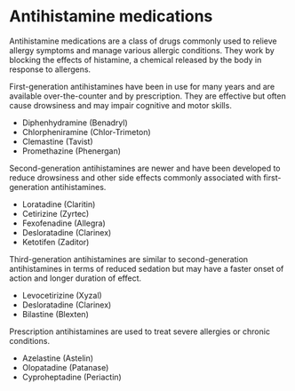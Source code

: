 # Antihistamine medications

Antihistamine medications are a class of drugs commonly used to relieve allergy symptoms and manage various allergic conditions. They work by blocking the effects of histamine, a chemical released by the body in response to allergens.

First-generation antihistamines have been in use for many years and are available over-the-counter and by prescription. They are effective but often cause drowsiness and may impair cognitive and motor skills.

* Diphenhydramine (Benadryl)
* Chlorpheniramine (Chlor-Trimeton)
* Clemastine (Tavist)
* Promethazine (Phenergan)

Second-generation antihistamines are newer and have been developed to reduce drowsiness and other side effects commonly associated with first-generation antihistamines.

* Loratadine (Claritin)
* Cetirizine (Zyrtec)
* Fexofenadine (Allegra)
* Desloratadine (Clarinex)
* Ketotifen (Zaditor)

Third-generation antihistamines are similar to second-generation antihistamines in terms of reduced sedation but may have a faster onset of action and longer duration of effect.

* Levocetirizine (Xyzal)
* Desloratadine (Clarinex)
* Bilastine (Blexten)

Prescription antihistamines are used to treat severe allergies or chronic conditions.

* Azelastine (Astelin)
* Olopatadine (Patanase)
* Cyproheptadine (Periactin)
